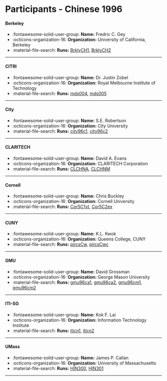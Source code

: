 # Participants - Chinese 1996 

#### Berkeley
 - :fontawesome-solid-user-group: **Name:** Fredric C. Gey
 - :octicons-organization-16: **Organization:** University of California, Berkeley
 - :material-file-search: **Runs:** [BrklyCH1](./runs.md#brklych1), [BrklyCH2](./runs.md#brklych2)

---
#### CITRI
 - :fontawesome-solid-user-group: **Name:** Dr. Justin Zobel
 - :octicons-organization-16: **Organization:** Royal Melbourne Institute of Technology
 - :material-file-search: **Runs:** [mds004](./runs.md#mds004), [mds005](./runs.md#mds005)

---
#### City
 - :fontawesome-solid-user-group: **Name:** S.E. Robertson
 - :octicons-organization-16: **Organization:** City University
 - :material-file-search: **Runs:** [city96c1](./runs.md#city96c1), [city96c2](./runs.md#city96c2)

---
#### CLARITECH
 - :fontawesome-solid-user-group: **Name:** David A. Evans
 - :octicons-organization-16: **Organization:** CLARITECH Corporation
 - :material-file-search: **Runs:** [CLCHNA](./runs.md#clchna), [CLCHNM](./runs.md#clchnm)

---
#### Cornell
 - :fontawesome-solid-user-group: **Name:** Chris Buckley
 - :octicons-organization-16: **Organization:** Cornell University
 - :material-file-search: **Runs:** [Cor5C1vt](./runs.md#cor5c1vt), [Cor5C2ex](./runs.md#cor5c2ex)

---
#### CUNY
 - :fontawesome-solid-user-group: **Name:** K.L. Kwok
 - :octicons-organization-16: **Organization:** Queens College, CUNY
 - :material-file-search: **Runs:** [pircsCw](./runs.md#pircscw), [pircsCwc](./runs.md#pircscwc)

---
#### GMU
 - :fontawesome-solid-user-group: **Name:** David Grossman
 - :octicons-organization-16: **Organization:** George Mason University
 - :material-file-search: **Runs:** [gmu96ca1](./runs.md#gmu96ca1), [gmu96ca2](./runs.md#gmu96ca2), [gmu96cm1](./runs.md#gmu96cm1), [gmu96cm2](./runs.md#gmu96cm2)

---
#### ITI-SG
 - :fontawesome-solid-user-group: **Name:** Kok F. Lai
 - :octicons-organization-16: **Organization:** Information Technology Institute
 - :material-file-search: **Runs:** [iticn1](./runs.md#iticn1), [iticn2](./runs.md#iticn2)

---
#### UMass
 - :fontawesome-solid-user-group: **Name:** James P. Callan
 - :octicons-organization-16: **Organization:** University of Massachusetts
 - :material-file-search: **Runs:** [HIN300](./runs.md#hin300), [HIN301](./runs.md#hin301)

---
